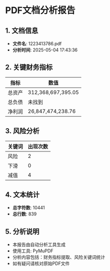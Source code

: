 # PDF文档分析报告

## 1. 文档信息
- **文件名**: 1223413786.pdf
- **分析时间**: 2025-05-04 17:43:36

## 2. 关键财务指标
| 指标 | 数值 |
|------|------|
| 总资产 | 312,368,697,395.05 |
| 总负债 | 未找到 |
| 净利润 | 26,847,474,238.76 |

## 3. 风险分析
| 关键词 | 出现次数 |
|--------|----------|
| 风险 | 2 |
| 下滑 | 0 |
| 减值 | 4 |

## 4. 文本统计
- **总字符数**: 10441
- **总行数**: 839

## 5. 分析说明
- 本报告由自动分析工具生成
- 使用工具: PyMuPDF
- 分析内容包括：财务指标提取、风险关键词统计
- 如有疑问请核对原始PDF文件
